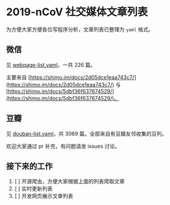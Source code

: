 # 2019-nCoV 社交媒体文章列表

为方便大家方便各位写程序分析，文章列表已整理为 `yaml` 格式。

## 微信

见 [webpage-list.yaml](./webpage-list.yaml)，一共 226 篇。

主要来自 [https://shimo.im/docs/2d05dce1eaa743c7/](https://shimo.im/docs/2d05dce1eaa743c7/) 与 [https://shimo.im/docs/5dbf36f637674529/](https://shimo.im/docs/5dbf36f637674529/)。

## 豆瓣

见 [douban-list.yaml](./douban-list.yaml)，共 3069 篇。全部来自有豆瓣友邻收集的豆列。

欢迎大家通过 pr 补充，有问题请发 issues 讨论。

## 接下来的工作

1. [ ] 开源爬虫，方便大家根据上面的列表爬取文章
2. [ ] 实时更新列表
2. [ ] 开发网页展示文章列表
